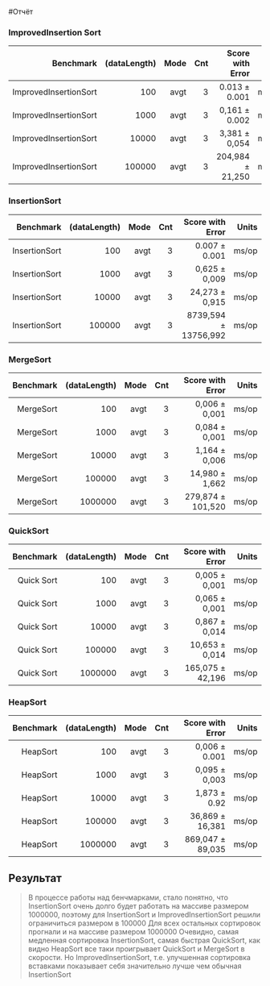 #Отчёт

### ImprovedInsertion Sort
| Benchmark                  | (dataLength) | Mode | Cnt | Score with Error | Units |
|---------------------------:|-------------:|-----:|----:|-----------------:|------:|
| ImprovedInsertionSort      | 100          | avgt |  3  | 0.013 ±   0.001  | ms/op |
| ImprovedInsertionSort      | 1000         | avgt |  3  | 0,161 ±  0.002   | ms/op |
| ImprovedInsertionSort      | 10000        | avgt |  3  | 3,381 ±  0,054   | ms/op |
| ImprovedInsertionSort      | 100000       | avgt |  3  | 204,984 ± 21,250 | ms/op |

### InsertionSort
| Benchmark          | (dataLength) | Mode | Cnt |  Score with Error   | Units |
|-------------------:|-------------:|-----:|----:|--------------------:|------:|
| InsertionSort      | 100          | avgt |  3  | 0.007 ±   0.001     | ms/op |
| InsertionSort      | 1000         | avgt |  3  | 0,625 ±   0,009     | ms/op |
| InsertionSort      | 10000        | avgt |  3  | 24,273 ±   0,915    | ms/op |
| InsertionSort      | 100000       | avgt |  3  | 8739,594 ± 13756,992| ms/op |

### MergeSort
| Benchmark      | (dataLength) | Mode | Cnt | Score with Error | Units |
|---------------:|-------------:|-----:|----:|-----------------:|------:|
| MergeSort      | 100          | avgt |  3  | 0,006 ±  0,001   | ms/op |
| MergeSort      | 1000         | avgt |  3  | 0,084 ± 0,001    | ms/op |
| MergeSort      | 10000        | avgt |  3  | 1,164 ± 0,006    | ms/op |
| MergeSort      | 100000       | avgt |  3  | 14,980 ± 1,662   | ms/op |
| MergeSort      | 1000000      | avgt |  3  | 279,874 ± 101,520| ms/op |

### QuickSort
| Benchmark      | (dataLength) | Mode | Cnt | Score with Error | Units |
|---------------:|-------------:|-----:|----:|-----------------:|------:|
| Quick Sort     | 100          | avgt |  3  | 0,005 ± 0,001    | ms/op |
| Quick Sort     | 1000         | avgt |  3  | 0,065 ± 0,001    | ms/op |
| Quick Sort     | 10000        | avgt |  3  | 0,867 ± 0,014    | ms/op |
| Quick Sort     | 100000       | avgt |  3  | 10,653 ± 0,014   | ms/op |
| Quick Sort     | 1000000      | avgt |  3  | 165,075 ± 42,196 | ms/op |

### HeapSort
| Benchmark         | (dataLength) | Mode | Cnt | Score with Error | Units |
|------------------:|-------------:|-----:|----:|-----------------:|------:|
| HeapSort          | 100          | avgt |  3  | 0,006 ± 0.001    | ms/op |
| HeapSort          | 1000         | avgt |  3  | 0,095 ± 0,003    | ms/op |
| HeapSort          | 10000        | avgt |  3  | 1,873 ± 0.92     | ms/op |
| HeapSort          | 100000       | avgt |  3  | 36,869 ± 16,381  | ms/op |
| HeapSort          | 1000000      | avgt |  3  | 869,047 ± 89,035 | ms/op |

## Результат
> В процессе работы над бенчмарками, стало понятно, что InsertionSort очень долго будет работать на массиве размером 1000000, поэтому для InsertionSort и ImprovedInsertionSort решили ограничиться размером в 100000
> Для всех остальных сортировок прогнали и на массиве размером 1000000
> Очевидно, самая медленная сортировка InsertionSort, самая быстрая QuickSort, как видно HeapSort все таки проигрывает QuickSort и MergeSort в скорости.
> Но ImprovedInsertionSort, т.е. улучшенная сортировка вставками показывает себя значительно лучше чем обычная InsertionSort